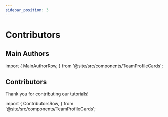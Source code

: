 ```yaml
---
sidebar_position: 3
---
```


# Contributors

## Main Authors

import {
  MainAuthorRow,
} from '@site/src/components/TeamProfileCards';

<MainAuthorRow />


## Contributors
Thank you for contributing our tutorials!

import {
  ContributorsRow,
} from '@site/src/components/TeamProfileCards';

<ContributorsRow />
